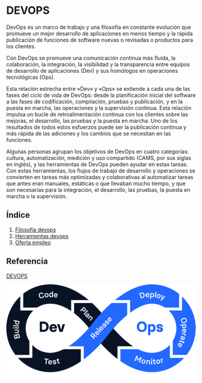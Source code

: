 # DEVOPS

DevOps es un marco de trabajo y una filosofía en constante evolución que promueve un mejor desarrollo de aplicaciones en menos tiempo y la rápida publicación de funciones de software nuevas o revisadas o productos para los clientes.

Con DevOps se promueve una comunicación continua más fluida, la colaboración, la integración, la visibilidad y la transparencia entre equipos de desarrollo de aplicaciones (Dev) y sus homólogos en operaciones tecnológicas (Ops).

Esta relación estrecha entre «Dev» y «Ops» se extiende a cada una de las fases del ciclo de vida de DevOps: desde la planificación inicial del software a las fases de codificación, compilación, pruebas y publicación, y en la puesta en marcha, las operaciones y la supervisión continua. Esta relación impulsa un bucle de retroalimentación continua con los clientes sobre las mejoras, el desarrollo, las pruebas y la puesta en marcha. Uno de los resultados de todos estos esfuerzos puede ser la publicación continua y más rápida de las adiciones y los cambios que se necesitan en las funciones.

Algunas personas agrupan los objetivos de DevOps en cuatro categorías: cultura, automatización, medición y uso compartido (CAMS, por sus siglas en inglés), y las herramientas de DevOps pueden ayudar en estas tareas. Con estas herramientas, los flujos de trabajo de desarrollo y operaciones se convierten en tareas más optimizadas y colaborativas al automatizar tareas que antes eran manuales, estáticas o que llevaban mucho tiempo, y que son necesarias para la integración, el desarrollo, las pruebas, la puesta en marcha o la supervisión.

## Índice
1. [Filosofía devops](filosofía_DevOps.md)
2. [Herramientas devops](Herramientas_devops.md)
3. [Oferta empleo](Oferta_empleo.md)

## Referencia
[DEVOPS](https://azure.microsoft.com/es-es/resources/cloud-computing-dictionary/what-isdevops#:~:text=Definici%C3%B3n%20de%20DevOps,los%20clientes%20de%20forma%20constante.)

![](img/e.png)
